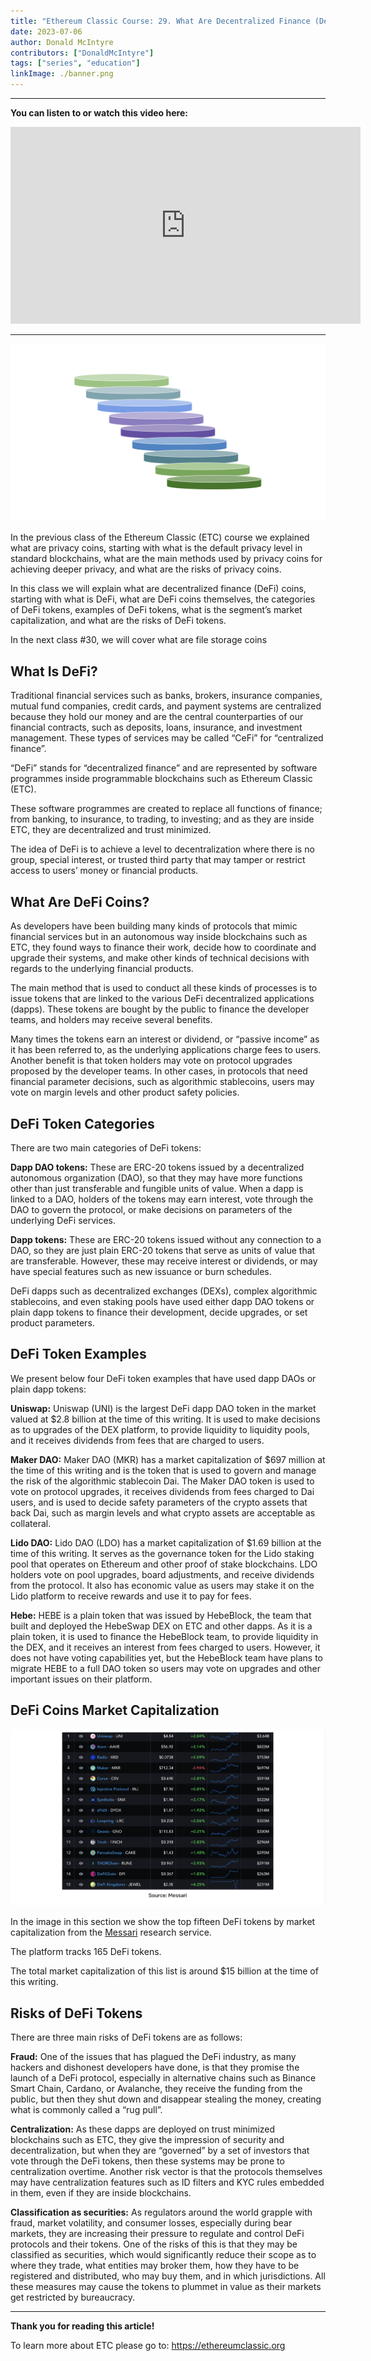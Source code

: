 ```yaml
---
title: "Ethereum Classic Course: 29. What Are Decentralized Finance (DeFi) Coins?"
date: 2023-07-06
author: Donald McIntyre
contributors: ["DonaldMcIntyre"]
tags: ["series", "education"]
linkImage: ./banner.png
---
```


---
**You can listen to or watch this video here:**

<iframe width="560" height="315" src="https://www.youtube.com/embed/x3YzWOhs1uE" title="YouTube video player" frameborder="0" allow="accelerometer; autoplay; clipboard-write; encrypted-media; gyroscope; picture-in-picture; web-share" allowfullscreen></iframe>

---

![DeFi coins.](./1.png)

In the previous class of the Ethereum Classic (ETC) course we explained what are privacy coins, starting with what is the default privacy level in standard blockchains, what are the main methods used by privacy coins for achieving deeper privacy, and what are the risks of privacy coins. 

In this class we will explain what are decentralized finance (DeFi) coins, starting with what is DeFi, what are DeFi coins themselves, the categories of DeFi tokens, examples of DeFi tokens, what is the segment’s market capitalization, and what are the risks of DeFi tokens.

In the next class #30, we will cover what are file storage coins

## What Is DeFi?

Traditional financial services such as banks, brokers, insurance companies, mutual fund companies, credit cards, and payment systems are centralized because they hold our money and are the central counterparties of our financial contracts, such as deposits, loans, insurance, and investment management. These types of services may be called “CeFi” for “centralized finance”.

“DeFi” stands for “decentralized finance” and are represented by software programmes inside programmable blockchains such as Ethereum Classic (ETC). 

These software programmes are created to replace all functions of finance; from banking, to insurance, to trading, to investing; and as they are inside ETC, they are decentralized and trust minimized. 

The idea of DeFi is to achieve a level to decentralization where there is no group, special interest, or trusted third party that may tamper or restrict access to users’ money or financial products.

## What Are DeFi Coins?

As developers have been building many kinds of protocols that mimic financial services but in an autonomous way inside blockchains such as ETC, they found ways to finance their work, decide how to coordinate and upgrade their systems, and make other kinds of technical decisions with regards to the underlying financial products.

The main method that is used to conduct all these kinds of processes is to issue tokens that are linked to the various DeFi decentralized applications (dapps). These tokens are bought by the public to finance the developer teams, and holders may receive several benefits. 

Many times the tokens earn an interest or dividend, or “passive income” as it has been referred to, as the underlying applications charge fees to users. Another benefit is that token holders may vote on protocol upgrades proposed by the developer teams. In other cases, in protocols that need financial parameter decisions, such as algorithmic stablecoins, users may vote on margin levels and other product safety policies. 

## DeFi Token Categories

There are two main categories of DeFi tokens:

**Dapp DAO tokens:** These are ERC-20 tokens issued by a decentralized autonomous organization (DAO), so that they may have more functions other than just transferable and fungible units of value. When a dapp is linked to a DAO, holders of the tokens may earn interest, vote through the DAO to govern the protocol, or make decisions on parameters of the underlying DeFi services.

**Dapp tokens:** These are ERC-20 tokens issued without any connection to a DAO, so they are just plain ERC-20 tokens that serve as units of value that are transferable. However, these may receive interest or dividends, or may have special features such as new issuance or burn schedules.

DeFi dapps such as decentralized exchanges (DEXs), complex algorithmic stablecoins, and even staking pools have used either dapp DAO tokens or plain dapp tokens to finance their development, decide upgrades, or set product parameters. 

## DeFi Token Examples

We present below four DeFi token examples that have used dapp DAOs or plain dapp tokens:

**Uniswap:** Uniswap (UNI) is the largest DeFi dapp DAO token in the market valued at $2.8 billion at the time of this writing. It is used to make decisions as to upgrades of the DEX platform, to provide liquidity to liquidity pools, and it receives dividends from fees that are charged to users.

**Maker DAO:** Maker DAO (MKR) has a market capitalization of $697 million at the time of this writing and is the token that is used to govern and manage the risk of the algorithmic stablecoin Dai. The Maker DAO token is used to vote on protocol upgrades, it receives dividends from fees charged to Dai users, and is used to decide safety parameters of the crypto assets that back Dai, such as margin levels and what crypto assets are acceptable as collateral.

**Lido DAO:** Lido DAO (LDO) has a market capitalization of $1.69 billion at the time of this writing. It serves as the governance token for the Lido staking pool that operates on Ethereum and other proof of stake blockchains. LDO holders vote on pool upgrades, board adjustments, and receive dividends from the protocol. It also has economic value as users may stake it on the Lido platform to receive rewards and use it to pay for fees.

**Hebe:** HEBE is a plain token that was issued by HebeBlock, the team that built and deployed the HebeSwap DEX on ETC and other dapps. As it is a plain token, it is used to finance the HebeBlock team, to provide liquidity in the DEX, and it receives an interest from fees charged to users. However, it does not have voting capabilities yet, but the HebeBlock team have plans to migrate HEBE to a full DAO token so users may vote on upgrades and other important issues on their platform. 

## DeFi Coins Market Capitalization

![DeFi market capitalization.](./2.png)

In the image in this section we show the top fifteen DeFi tokens by market capitalization from the [Messari](https://messari.io/screener/defi-assets-7EE8EDB1) research service.

The platform tracks 165 DeFi tokens.

The total market capitalization of this list is around $15 billion at the time of this writing.

## Risks of DeFi Tokens

There are three main risks of DeFi tokens are as follows:

**Fraud:** One of the issues that has plagued the DeFi industry, as many hackers and dishonest developers have done, is that they promise the launch of a DeFi protocol, especially in alternative chains such as Binance Smart Chain, Cardano, or Avalanche, they receive the funding from the public, but then they shut down and disappear stealing the money, creating what is commonly called a “rug pull”. 

**Centralization:** As these dapps are deployed on trust minimized blockchains such as ETC, they give the impression of security and decentralization, but when they are “governed” by a set of investors that vote through the DeFi tokens, then these systems may be prone to centralization overtime. Another risk vector is that the protocols themselves may have centralization features such as ID filters and KYC rules embedded in them, even if they are inside blockchains.

**Classification as securities:** As regulators around the world grapple with fraud, market volatility, and consumer losses, especially during bear markets, they are increasing their pressure to regulate and control DeFi protocols and their tokens. One of the risks of this is that they may be classified as securities, which would significantly reduce their scope as to where they trade, what entities may broker them, how they have to be registered and distributed, who may buy them, and in which jurisdictions. All these measures may cause the tokens to plummet in value as their markets get restricted by bureaucracy.

---

**Thank you for reading this article!**

To learn more about ETC please go to: https://ethereumclassic.org

